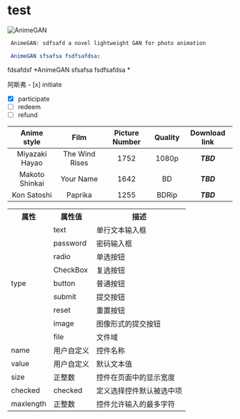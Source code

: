 # test  
![AnimeGAN](https://placehold.it/15/c5f015/000000?text=+)      
  
```css  
 AnimeGAN: sdfsafd a novel lightweight GAN for photo animation 
``` 
```yaml  
 AnimeGAN sfsafsa fsdfsafdsa: 
``` 
fdsafdsf          *AnimeGAN sfsafsa fsdfsafdsa  * 

  

 阿斯弗 - [x] initiate  
- [x] participate  
- [ ] redeem  
- [ ] refund 
  
|Anime style|Film|Picture Number|Quality|Download link|
| :------: | :------: |:------: | :------: | :------: |
|Miyazaki Hayao|The Wind Rises|1752|1080p| ***TBD*** |
|Makoto Shinkai|Your Name|1642|BD|***TBD***|
|Kon Satoshi|Paprika|1255|BDRip|***TBD***|  
  
<table>
	<tr>
	    <th>属性</th>
	    <th>属性值</th>
	    <th>描述</th>  
	</tr >
	<tr >
	    <td rowspan="9">type</td>
	    <td>text</td>
	    <td>单行文本输入框</td>
	</tr>
	<tr>
	    <td>password</td>
	    <td>密码输入框</td>
	</tr>
	<tr>
	    <td>radio</td>
	    <td>单选按钮</td>
	</tr>
	<tr>
	    <td>CheckBox</td>
	    <td>复选按钮</td>
	</tr>
	<tr><td>button</td>
	    <td>普通按钮</td>
	</tr>
	<tr>
	    <td>submit</td>
	    <td>提交按钮</td>
	</tr>
	<tr>
	    <td>reset</td>
	    <td>重置按钮</td>
	</tr>
	<tr>
	    <td>image</td>
	    <td>图像形式的提交按钮</td>
	</tr>
	<tr>
	    <td >file</td>
	    <td>文件域</td>
	</tr>
	<tr>
	    <td >name</td>
	    <td>用户自定义</td>
	    <td>控件名称</td>
	</tr>
	<tr>
	    <td >value</td>
	    <td >用户自定义</td>
	    <td >默认文本值</td>
	</tr>
	<tr>
	    <td >size</td>
	    <td >正整数</td>
	    <td >控件在页面中的显示宽度</td>
	</tr>
	<tr>
	    <td >checked</td>
	    <td >checked</td>
	    <td >定义选择控件默认被选中项</td>
	</tr>
	<tr>
	    <td >maxlength</td>
	    <td >正整数</td>
	    <td >控件允许输入的最多字符</td>
	</tr>
</table>
